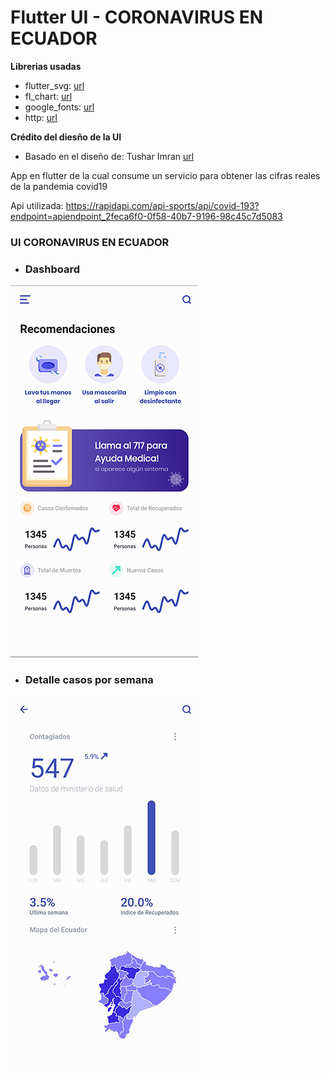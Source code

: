 # Flutter UI - CORONAVIRUS EN ECUADOR 

**Librerias usadas**

- flutter_svg: [url](https://pub.dev/packages/flutter_svg)
- fl_chart: [url](https://pub.dev/packages/fl_chart)
- google_fonts: [url](https://pub.dev/packages/google_fonts)
- http: [url](https://pub.dev/packages/http)

**Crédito del diesño de la UI**

- Basado en el diseño de: Tushar Imran [url](https://www.uplabs.com/posts/corona-virus-update-app)

App en flutter de la cual consume un servicio para obtener las cifras reales de la pandemia covid19 

Api utilizada: https://rapidapi.com/api-sports/api/covid-193?endpoint=apiendpoint_2feca6f0-0f58-40b7-9196-98c45c7d5083

### UI CORONAVIRUS EN ECUADOR

- ### Dashboard

![UI](/dashboard.png)    

- ### Detalle casos por semana                             

![UI](/detail.jpg)
